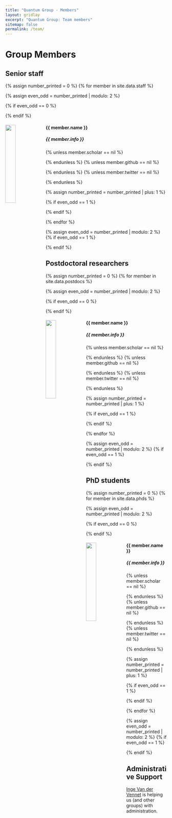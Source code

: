 ```yaml
---
title: "Quantum Group - Members"
layout: gridlay
excerpt: "Quantum Group: Team members"
sitemap: false
permalink: /team/
---
```


# Group Members

## Senior staff
{% assign number_printed = 0 %}
{% for member in site.data.staff %}

{% assign even_odd = number_printed | modulo: 2 %}

{% if even_odd == 0 %}
<div class="row">
{% endif %}

<div class="col-sm-6 clearfix">
  <img src="{{ site.url }}{{ site.baseurl }}/images/teampic/{{ member.photo }}" class="img-responsive" width="25%" style="float: left" />
  <h4>{{ member.name }}</h4>
  <h5><i>{{ member.info }}</i></h5>
  <div class="col-sm-1">
  <a href="mailto:{{ member.email }}"><i class="fas fa-envelope-square fa-2x"></i></a>
  </div>

  {% unless member.scholar == nil %}

  <div class="col-sm-1">
  <a href="http://scholar.google.com/citations?user={{ member.scholar }}"><i class="ai ai-google-scholar-square ai-2x"></i></a>
  </div>

  {% endunless %}
  {% unless member.github == nil %}

  <div class="col-sm-1">
  <a href="http://github.com/{{ member.github }}"><i class="fab fa-github-square fa-2x"></i></a>
  </div>

  {% endunless %}
  {% unless member.twitter == nil %}

  <div class="col-sm-1">
  <a href="https://twitter.com/{{ member.twitter }}"><i class="fab fa-twitter-square fa-2x"></i></a>
  </div>

  {% endunless %}
</div>

{% assign number_printed = number_printed | plus: 1 %}

{% if even_odd == 1 %}
</div>
{% endif %}

{% endfor %}

{% assign even_odd = number_printed | modulo: 2 %}
{% if even_odd == 1 %}
</div>
{% endif %}

## Postdoctoral researchers
{% assign number_printed = 0 %}
{% for member in site.data.postdocs %}

{% assign even_odd = number_printed | modulo: 2 %}

{% if even_odd == 0 %}
<div class="row">
{% endif %}

<div class="col-sm-6 clearfix">
  <img src="{{ site.url }}{{ site.baseurl }}/images/teampic/{{ member.photo }}" class="img-responsive" width="25%" style="float: left" />
  <h4>{{ member.name }}</h4>
  <h5><i>{{ member.info }}</i></h5>
  <div class="col-sm-1">
  <a href="mailto:{{ member.email }}"><i class="fas fa-envelope-square fa-2x"></i></a>
  </div>

  {% unless member.scholar == nil %}

  <div class="col-sm-1">
  <a href="http://scholar.google.com/citations?user={{ member.scholar }}"><i class="ai ai-google-scholar-square ai-2x"></i></a>
  </div>

  {% endunless %}
  {% unless member.github == nil %}

  <div class="col-sm-1">
  <a href="http://github.com/{{ member.github }}"><i class="fab fa-github-square fa-2x"></i></a>
  </div>

  {% endunless %}
  {% unless member.twitter == nil %}

  <div class="col-sm-1">
  <a href="https://twitter.com/{{ member.twitter }}"><i class="fab fa-twitter-square fa-2x"></i></a>
  </div>

  {% endunless %}
</div>

{% assign number_printed = number_printed | plus: 1 %}

{% if even_odd == 1 %}
</div>
{% endif %}

{% endfor %}

{% assign even_odd = number_printed | modulo: 2 %}
{% if even_odd == 1 %}
</div>
{% endif %}

## PhD students
{% assign number_printed = 0 %}
{% for member in site.data.phds %}

{% assign even_odd = number_printed | modulo: 2 %}

{% if even_odd == 0 %}
<div class="row">
{% endif %}

<div class="col-sm-6 clearfix">
  <img src="{{ site.url }}{{ site.baseurl }}/images/teampic/{{ member.photo }}" class="img-responsive" width="25%" style="float: left" />
  <h4>{{ member.name }}</h4>
  <h5><i>{{ member.info }}</i></h5>
  <div class="col-sm-1">
  <a href="mailto:{{ member.email }}"><i class="fas fa-envelope-square fa-2x"></i></a>
  </div>

  {% unless member.scholar == nil %}

  <div class="col-sm-1">
  <a href="http://scholar.google.com/citations?user={{ member.scholar }}"><i class="ai ai-google-scholar-square ai-2x"></i></a>
  </div>

  {% endunless %}
  {% unless member.github == nil %}

  <div class="col-sm-1">
  <a href="http://github.com/{{ member.github }}"><i class="fab fa-github-square fa-2x"></i></a>
  </div>

  {% endunless %}
  {% unless member.twitter == nil %}

  <div class="col-sm-1">
  <a href="https://twitter.com/{{ member.twitter }}"><i class="fab fa-twitter-square fa-2x"></i></a>
  </div>

  {% endunless %}
</div>

{% assign number_printed = number_printed | plus: 1 %}

{% if even_odd == 1 %}
</div>
{% endif %}

{% endfor %}

{% assign even_odd = number_printed | modulo: 2 %}
{% if even_odd == 1 %}
</div>
{% endif %}



<!--

## Master and Bachelor Students
{% assign number_printed = 0 %}
{% for member in site.data.students %}

{% assign even_odd = number_printed | modulo: 2 %}

{% if even_odd == 0 %}
<div class="row">
{% endif %}

<div class="col-sm-6 clearfix">
  <h4>{{ member.name }}</h4>
  <i>{{ member.info }}<br>email: <{{ member.email }}></i>
  <ul style="overflow: hidden">

  {% if member.number_educ == 1 %}
  <li> {{ member.education1 }} </li>
  {% endif %}

  {% if member.number_educ == 2 %}
  <li> {{ member.education1 }} </li>
  <li> {{ member.education2 }} </li>
  {% endif %}

  {% if member.number_educ == 3 %}
  <li> {{ member.education1 }} </li>
  <li> {{ member.education2 }} </li>
  <li> {{ member.education3 }} </li>
  {% endif %}

  {% if member.number_educ == 4 %}
  <li> {{ member.education1 }} </li>
  <li> {{ member.education2 }} </li>
  <li> {{ member.education3 }} </li>
  <li> {{ member.education4 }} </li>
  {% endif %}

  </ul>
</div>

{% assign number_printed = number_printed | plus: 1 %}

{% if even_odd == 1 %}
</div>
{% endif %}

{% endfor %}

{% assign even_odd = number_printed | modulo: 2 %}
{% if even_odd == 1 %}
</div>
{% endif %}


## Alumni

{% assign number_printed = 0 %}
{% for member in site.data.alumni_members %}

{% assign even_odd = number_printed | modulo: 2 %}

{% if even_odd == 0 %}
<div class="row">
{% endif %}

<div class="col-sm-6 clearfix">
  <img src="{{ site.url }}{{ site.baseurl }}/images/teampic/{{ member.photo }}" class="img-responsive" width="25%" style="float: left" />
  <h4>{{ member.name }}</h4>
  <i>{{ member.duration }} <br> Role: {{ member.info }}</i>
  <ul style="overflow: hidden">

  </ul>
</div>

{% assign number_printed = number_printed | plus: 1 %}

{% if even_odd == 1 %}
</div>
{% endif %}

{% endfor %}

{% assign even_odd = number_printed | modulo: 2 %}
{% if even_odd == 1 %}
</div>
{% endif %}

## Former visitors, BSc/ MSc students
<div class="row">

<div class="col-sm-4 clearfix">
<h4>Visitors</h4>
{% for member in site.data.alumni_visitors %}
{{ member.name }}
{% endfor %}
</div>

<div class="col-sm-4 clearfix">
<h4>Master students</h4>
{% for member in site.data.alumni_msc %}
{{ member.name }}
{% endfor %}
</div>

<div class="col-sm-4 clearfix">
<h4>Bachelor Students</h4>
{% for member in site.data.alumni_bsc %}
{{ member.name }}
{% endfor %}
</div>

</div>
 -->

## Administrative Support
<a href="mailto:inge.vandervennet@ugent.be">Inge Van der Vennet</a> is helping us (and other groups) with administration.
